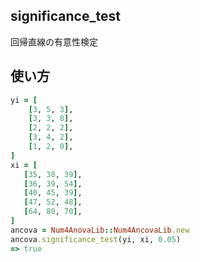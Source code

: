 significance_test
-----------------
回帰直線の有意性検定

## 使い方

```ruby
yi = [
    [3, 5, 3],
    [3, 3, 8],
    [2, 2, 2],
    [3, 4, 2],
    [1, 2, 0],
]
xi = [
   [35, 38, 39],
   [36, 39, 54],
   [40, 45, 39],
   [47, 52, 48],
   [64, 80, 70],
]
ancova = Num4AnovaLib::Num4AncovaLib.new
ancova.significance_test(yi, xi, 0.05)
=> true
```


